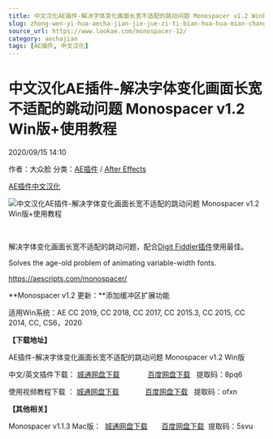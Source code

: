 ```yaml
---
title: 中文汉化AE插件-解决字体变化画面长宽不适配的跳动问题 Monospacer v1.2 Win版+使用教程
slug: zhong-wen-yi-hua-aecha-jian-jie-jue-zi-ti-bian-hua-hua-mian-chang-kuan-bu-gua-pei-de-tiao-dong-wen-ti-monospacer-v1-2-winban-shi-yong-jiao-cheng
source_url: https://www.lookae.com/monospacer-12/
category: aechajian
tags: [AE插件, 中文汉化]
---
```

# 中文汉化AE插件-解决字体变化画面长宽不适配的跳动问题 Monospacer v1.2 Win版+使用教程

2020/09/15 14:10

作者：大众脸
分类：[AE插件](https://www.lookae.com/after-effects/aechajian/) / [After Effects](https://www.lookae.com/after-effects/)

[AE插件](https://www.lookae.com/tag/ae%e6%8f%92%e4%bb%b6/)[中文汉化](https://www.lookae.com/tag/%e4%b8%ad%e6%96%87%e6%b1%89%e5%8c%96/)

![中文汉化AE插件-解决字体变化画面长宽不适配的跳动问题 Monospacer v1.2 Win版+使用教程](https://www.lookae.com/wp-content/uploads/2019/04/Monospacer.jpg "中文汉化AE插件-解决字体变化画面长宽不适配的跳动问题 Monospacer v1.2 Win版+使用教程-LookAE.com")

﻿

解决字体变化画面长宽不适配的跳动问题，配合[Digit Fiddler插件](https://www.lookae.com/digit-fiddler-11/)使用最佳。

Solves the age-old problem of animating variable-width fonts.

https://aescripts.com/monospacer/

**Monospacer v1.2 更新：**添加缓冲区扩展功能

适用Win系统：AE CC 2019, CC 2018, CC 2017, CC 2015.3, CC 2015, CC 2014, CC, CS6，2020

**【下载地址】**

AE插件-解决字体变化画面长宽不适配的跳动问题 Monospacer v1.2 Win版

中文/英文插件下载： [城通网盘下载](https://089u.com/file/680462-461387442)              [百度网盘下载](https://pan.baidu.com/s/1u0GtWRiOcqA3SZ0cO-vhAQ)   提取码：8pq6

使用视频教程下载 ： [城通网盘下载](https://lookae.ctfile.com/fs/680462-357913677)             [百度网盘下载](https://pan.baidu.com/s/16PlLhImLaA5qwZMROb14QA)   提取码：ofxn

**【其他相关】**

Monospacer v1.1.3 Mac版：  [城通网盘下载](https://089u.com/file/680462-456699432)       [百度网盘下载](https://pan.baidu.com/s/1F--YRx266si_bSPtAwxk1g)  提取码：5svu
